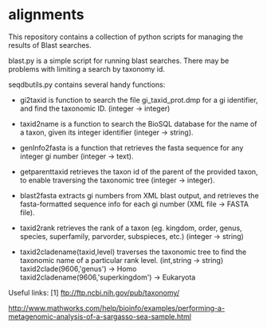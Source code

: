 alignments
==========

This repository contains a collection of python scripts for managing the
results of Blast searches. 

blast.py is a simple script for running blast searches. There may be problems with limiting a search by taxonomy id. 

seqdbutils.py contains several handy functions:

 - gi2taxid is function to search the file gi_taxid_prot.dmp for a gi identifier, 
and find the taxonomic ID. (integer -> integer)

 - taxid2name is a function to search the BioSQL database for the name of a taxon,
given its integer identifier (integer -> string).

 - genInfo2fasta is a function that retrieves the fasta sequence for any integer gi number (integer -> text).

 - getparenttaxid retrieves the taxon id of the parent of the provided taxon, to enable traversing the taxonomic tree (integer -> integer). 

 - blast2fasta extracts gi numbers from XML blast output, and retrieves the fasta-formatted sequence info for each gi number (XML file -> FASTA file). 

 - taxid2rank retrieves the rank of a taxon (eg. kingdom, order, genus, species, superfamily, parvorder, subspieces, etc.) (integer -> string)

 - taxid2cladename(taxid,level) traverses the taxonomic tree to find the taxonomic name of a particular rank level. (int,string -> string)
    taxid2clade(9606,'genus') -> Homo
    taxid2cladename(9606,'superkingdom') -> Eukaryota


Useful links:
[1] ftp://ftp.ncbi.nih.gov/pub/taxonomy/

http://www.mathworks.com/help/bioinfo/examples/performing-a-metagenomic-analysis-of-a-sargasso-sea-sample.html